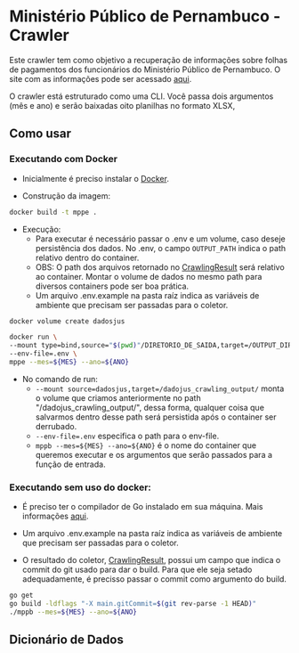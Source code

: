 # Ministério Público de Pernambuco - Crawler

Este crawler tem como objetivo a recuperação de informações sobre folhas de pagamentos dos funcionários do Ministério Público de Pernambuco. O site com as informações pode ser acessado [aqui](https://transparencia.mppe.mp.br/contracheque).

O crawler está estruturado como uma CLI. Você passa dois argumentos (mês e ano) e serão baixadas oito planilhas no formato XLSX, 

## Como usar

### Executando com Docker

- Inicialmente é preciso instalar o [Docker](https://docs.docker.com/install/). 

- Construção da imagem:

```sh
docker build -t mppe .
```

- Execução:
	- Para executar é necessário passar o .env e um volume, caso deseje persistência dos dados. No .env, o campo ```OUTPUT_PATH``` indica o path relativo dentro do container. 
	- OBS: O path dos arquivos retornado no [CrawlingResult](https://github.com/dadosjusbr/storage/blob/master/agency.go) será relativo ao container. Montar o volume de dados no mesmo path para diversos containers pode ser boa prática.
	- Um arquivo .env.example na pasta raíz indica as variáveis de ambiente que precisam ser passadas para o coletor.


```sh
docker volume create dadosjus

docker run \
--mount type=bind,source="$(pwd)"/DIRETORIO_DE_SAIDA,target=/OUTPUT_DIR \
--env-file=.env \
mppe --mes=${MES} --ano=${ANO}
```

- No comando de run:
	- ```--mount source=dadosjus,target=/dadojus_crawling_output/``` monta o volume que criamos anteriormente no path "/dadojus_crawling_output/", dessa forma, qualquer coisa que salvarmos dentro desse path será persistida após  o container ser derrubado.
	- ```--env-file=.env``` especifica o path para o env-file.
	- ```mppb --mes=${MES} --ano=${ANO}``` é o nome do container que queremos executar e os argumentos que serão passados para a função de entrada.

  
### Executando sem uso do docker:

- É preciso ter o compilador de Go instalado em sua máquina. Mais informações [aqui](https://golang.org/dl/).

- Um arquivo .env.example na pasta raíz indica as variáveis de ambiente que precisam ser passadas para o coletor.
- O resultado do coletor, [CrawlingResult](https://github.com/dadosjusbr/storage/blob/master/agency.go), possui um campo que indica o commit do git usado para dar o build. Para que ele seja setado adequadamente, é precisso passar o commit como argumento do build.
 

```sh
go get
go build -ldflags "-X main.gitCommit=$(git rev-parse -1 HEAD)"
./mppb --mes=${MES} --ano=${ANO}
```


## Dicionário de Dados
